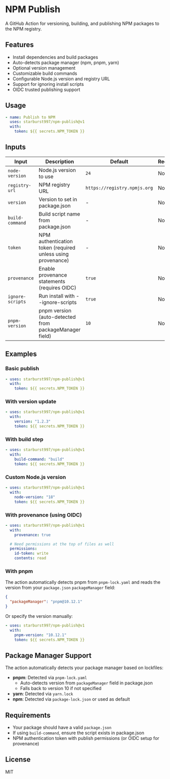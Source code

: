 # NPM Publish

A GitHub Action for versioning, building, and publishing NPM packages to the NPM registry.

## Features

- Install dependencies and build packages
- Auto-detects package manager (npm, pnpm, yarn)
- Optional version management
- Customizable build commands
- Configurable Node.js version and registry URL
- Support for ignoring install scripts
- OIDC trusted publishing support

## Usage

```yaml
- name: Publish to NPM
  uses: starburst997/npm-publish@v1
  with:
    token: ${{ secrets.NPM_TOKEN }}
```

## Inputs

| Input            | Description                                                 | Default                      | Required |
| ---------------- | ----------------------------------------------------------- | ---------------------------- | -------- |
| `node-version`   | Node.js version to use                                      | `24`                         | No       |
| `registry-url`   | NPM registry URL                                            | `https://registry.npmjs.org` | No       |
| `version`        | Version to set in package.json                              | -                            | No       |
| `build-command`  | Build script name from package.json                         | -                            | No       |
| `token`          | NPM authentication token (required unless using provenance) | -                            | No\*     |
| `provenance`     | Enable provenance statements (requires OIDC)                | `true`                       | No       |
| `ignore-scripts` | Run install with --ignore-scripts                           | `true`                       | No       |
| `pnpm-version`   | pnpm version (auto-detected from packageManager field)      | `10`                         | No       |

## Examples

### Basic publish

```yaml
- uses: starburst997/npm-publish@v1
  with:
    token: ${{ secrets.NPM_TOKEN }}
```

### With version update

```yaml
- uses: starburst997/npm-publish@v1
  with:
    version: "1.2.3"
    token: ${{ secrets.NPM_TOKEN }}
```

### With build step

```yaml
- uses: starburst997/npm-publish@v1
  with:
    build-command: "build"
    token: ${{ secrets.NPM_TOKEN }}
```

### Custom Node.js version

```yaml
- uses: starburst997/npm-publish@v1
  with:
    node-version: "18"
    token: ${{ secrets.NPM_TOKEN }}
```

### With provenance (using OIDC)

```yaml
- uses: starburst997/npm-publish@v1
  with:
    provenance: true

  # Need permissions at the top of files as well
  permissions:
    id-token: write
    contents: read
```

### With pnpm

The action automatically detects pnpm from `pnpm-lock.yaml` and reads the version from your `package.json` `packageManager` field:

```json
{
  "packageManager": "pnpm@10.12.1"
}
```

Or specify the version manually:

```yaml
- uses: starburst997/npm-publish@v1
  with:
    pnpm-version: "10.12.1"
    token: ${{ secrets.NPM_TOKEN }}
```

## Package Manager Support

The action automatically detects your package manager based on lockfiles:

- **pnpm**: Detected via `pnpm-lock.yaml`
  - Auto-detects version from `packageManager` field in package.json
  - Falls back to version 10 if not specified
- **yarn**: Detected via `yarn.lock`
- **npm**: Detected via `package-lock.json` or used as default

## Requirements

- Your package should have a valid `package.json`
- If using `build-command`, ensure the script exists in package.json
- NPM authentication token with publish permissions (or OIDC setup for provenance)

## License

MIT
